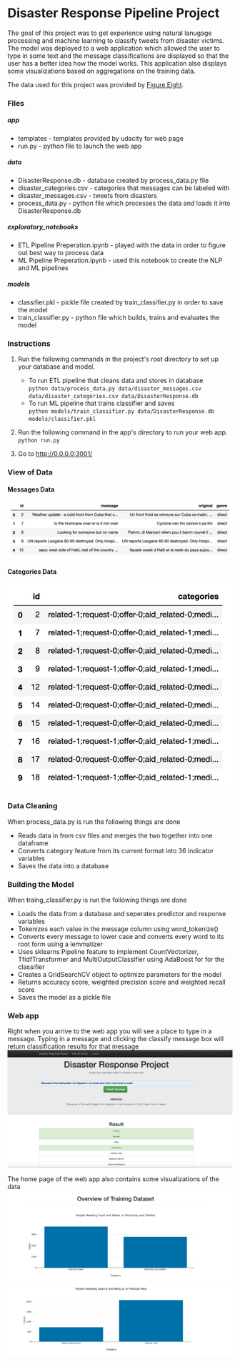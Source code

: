 # Disaster Response Pipeline Project
The goal of this project was to get experience using natural lanugage processing and machine learning to classify tweets from disaster victims. The model was deployed to a web application which allowed the user to type in some text and the message classifications are displayed so that the user has a better idea how the model works. This application also displays some visualizations based on aggregations on the training data. 

The data used for this project was provided by [Figure Eight](https://www.figure-eight.com/).

### Files 
##### app 
* templates - templates provided by udacity for web page
* run.py - python file to launch the web app 
##### data 
* DisasterResponse.db - database created by process_data.py file
* disaster_categories.csv - categories that messages can be labeled with
* disaster_messages.csv - tweets from disasters 
* process_data.py - python file which processes the data and loads it into DisasterResponse.db

##### exploratory_notebooks 
* ETL Pipeline Preperation.ipynb - played with the data in order to figure out best way to process data
* ML Pipeline Preperation.ipynb - used this notebook to create the NLP and ML pipelines 

##### models
* classifier.pkl - pickle file created by train_classifier.py in order to save the model
* train_classifier.py - python file which builds, trains and evaluates the model 

### Instructions
1. Run the following commands in the project's root directory to set up your database and model.
    - To run ETL pipeline that cleans data and stores in database  
        `python data/process_data.py data/disaster_messages.csv data/disaster_categories.csv data/DisasterResponse.db`  
    - To run ML pipeline that trains classifier and saves  
        `python models/train_classifier.py data/DisasterResponse.db models/classifier.pkl`  
2. Run the following command in the app's directory to run your web app.  
    `python run.py`

3. Go to http://0.0.0.0:3001/


### View of Data
#### Messages Data
![messages](messages.png)  
#### Categories Data
![categories](categories.png)  

### Data Cleaning 
When process_data.py is run the following things are done
* Reads data in from csv files and merges the two together into one dataframe
* Converts category feature from its current format into 36 indicator variables
* Saves the data into a database 

### Building the Model
When traing_classifier.py is run the following things are done
* Loads the data from a database and seperates predictor and response variables
* Tokenizes each value in the message column using word_tokenize()
* Converts every message to lower case and converts every word to its root form using a lemmatizer
* Uses sklearns Pipeline feature to implement CountVectorizer, TfidfTransformer and MultiOutputClassifier using AdaBoost for for the classifier
* Creates a GridSearchCV object to optimize parameters for the model 
* Returns accuracy score, weighted precision score and weighted recall score
* Saves the model as a pickle file 

### Web app 
Right when you arrive to the web app you will see a place to type in a message. Typing in a message and clicking the classify message box will return classification results for that message
![webapp1](webapp1.png)  

The home page of the web app also contains some visualizations of the data  
![webapp3](webapp3.png)  
![webapp4](webapp4.png)

